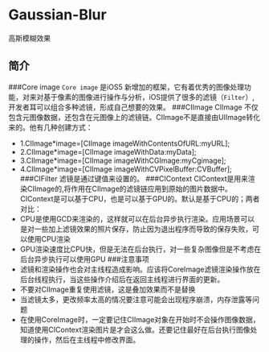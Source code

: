 # Gaussian-Blur
高斯模糊效果
## 简介
###Core image
`Core image` 是iOS5 新增加的框架，它有着优秀的图像处理功能，对来对基于像素的图像进行操作与分析，iOS提供了很多的滤镜（`Filter`）, 开发者耳可以组合多种滤镜，形成自己想要的效果。
###CIImage
CIImage 不仅包含元图像数据，还包含在元图像上的滤镜链。CIImage不是直接由UIImage转化来的。他有几种创建方式：
* 1.CIImage*image=[CIImage imageWithContentsOfURL:myURL];  
* 2.CIImage*image=[CIImage imageWithData:myData];  
* 3.CIImage*image=[CIImage imageWithCGImage:myCgimage];  
* 4.CIImage*image=[CIImage imageWithCVPixelBuffer:CVBuffer];  
###CIFilter
滤镜是通过键值来设置的。
###CIContext
CIContext是用来渲染CIImage的,将作用在CIImage的滤镜链应用到原始的图片数据中。CIContext是可以基于CPU，也是可以基于GPU的。默认是基于CPU的；两者对比：
* CPU是使用GCD来渲染的，这样就可以在后台异步执行渲染。应用场景可以是对一些加上滤镜效果的照片保存，防止因为退出程序而导致的保存失败，可以使用CPU渲染
* GPU渲染速度比CPU快，但是无法在后台执行，对一些复杂图像但是不考虑在后台异步执行可以使用GPU
###注意事项
* 滤镜和渲染操作也会对主线程造成影响。应该将CoreImage滤镜渲染操作放在后台线程执行，当这些操作介绍后在返回主线程进行界面的更新。
* 不要对CIImage重复使用滤镜，这是叠加效果而不是替换
* 当滤镜太多，更改频率太高的情况要注意可能会出现程序崩溃，内存泄露等问题
* 在使用CoreImage时，一定要记住CIImage对象在开始时不会操作图像数据，知道使用CIContext渲染图片是才会这么做。还要记住最好在后台执行图像处理的操作，然后在主线程中修改界面。

